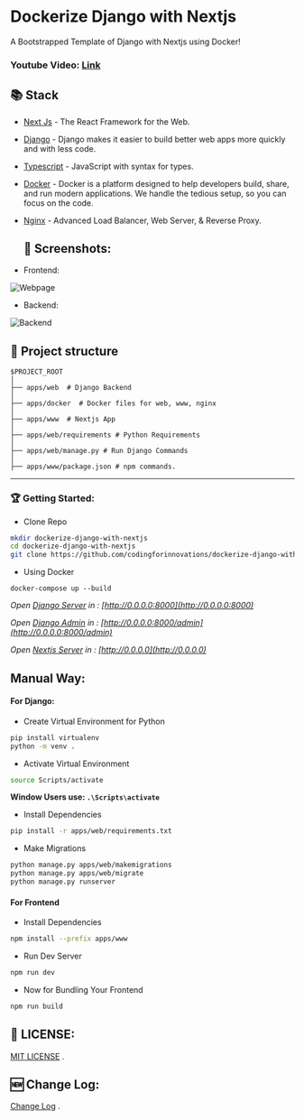 # Dockerize Django with Nextjs

A Bootstrapped Template of Django with Nextjs using Docker!

### Youtube Video: [Link](https://www.youtube.com/watch?v=ettHsKT2z9I)

## 📚 Stack

- [Next Js](https://www.nextjs.org/) - The React  Framework  for the Web.
- [Django](https://www.djangoproject.com/) - Django makes it easier to build better web apps more quickly and with less code.
- [Typescript](https://www.typescriptlang.org/) - JavaScript with syntax for types.
- [Docker](https://www.docker.com/)  - Docker is a platform designed to help developers build, share, and run modern applications. We handle the tedious setup, so you can focus on the code.
- [Nginx](https://www.nginx.com/) - Advanced Load Balancer, Web Server, & Reverse Proxy.

  ## 📸 Screenshots:
- Frontend:
<img src=".github/static/www.png" alt="Webpage"/> 

- Backend:
<img src=".github/static/web.png" alt="Backend"/> 


## 📁 Project structure

```
$PROJECT_ROOT
│  
├── apps/web  # Django Backend
│  
├── apps/docker  # Docker files for web, www, nginx
│  
├── apps/www  # Nextjs App
│   
├── apps/web/requirements # Python Requirements
│
├── apps/web/manage.py # Run Django Commands
│
├── apps/www/package.json # npm commands.
```
---

### 🏆 Getting Started:

- Clone Repo

```bash
mkdir dockerize-django-with-nextjs
cd dockerize-django-with-nextjs
git clone https://github.com/codingforinnovations/dockerize-django-with-nextjs .
```
- Using Docker

```docker
docker-compose up --build
```

_Open [Django Server](http://0.0.0.0:8000)  in : [http://0.0.0.0:8000](http://0.0.0.0:8000)_  <br/>

_Open [Django Admin](http://0.0.0.0:8000/admin)  in : [http://0.0.0.0:8000/admin](http://0.0.0.0:8000/admin)_  <br/>

_Open [Nextjs Server](http://0.0.0.0)  in : [http://0.0.0.0](http://0.0.0.0)_  <br/>



## Manual  Way:

#### For Django:
- Create Virtual Environment for Python

```bash
pip install virtualenv
python -m venv .
```

- Activate Virtual Environment

```bash
source Scripts/activate
```
**Window Users use: `.\Scripts\activate`**

- Install Dependencies

```bash
pip install -r apps/web/requirements.txt
```

- Make Migrations

```bash
python manage.py apps/web/makemigrations
python manage.py apps/web/migrate
python manage.py runserver
```

####  For Frontend

- Install Dependencies

```bash
npm install --prefix apps/www
```

- Run Dev Server

```bash
npm run dev
```

- Now for Bundling Your Frontend 

```bash
npm run build
```

## 🎫 LICENSE:

[MIT LICENSE](https://github.com/codingforinnovations/dockerize-django-with-nextjs/blob/main/LICENSE) .

## 🆕 Change Log:

[Change Log](https://github.com/codingforinnovations/dockerize-django-with-nextjs/commits/main) .

